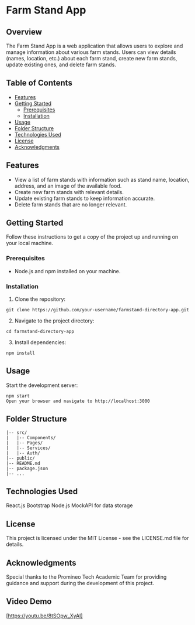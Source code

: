 # Farm Stand App

## Overview

The Farm Stand App is a web application that allows users to explore and manage information about various farm stands. Users can view details (names, location, etc.) about each farm stand, create new farm stands, update existing ones, and delete farm stands.

## Table of Contents

- [Features](#features)
- [Getting Started](#getting-started)
  - [Prerequisites](#prerequisites)
  - [Installation](#installation)
- [Usage](#usage)
- [Folder Structure](#folder-structure)
- [Technologies Used](#technologies-used)
- [License](#license)
- [Acknowledgments](#acknowledgments)

## Features

- View a list of farm stands with information such as stand name, location, address, and an image of the available food.
- Create new farm stands with relevant details.
- Update existing farm stands to keep information accurate.
- Delete farm stands that are no longer relevant.

## Getting Started

Follow these instructions to get a copy of the project up and running on your local machine.

### Prerequisites

- Node.js and npm installed on your machine.

### Installation

1. Clone the repository:

`git clone https://github.com/your-username/farmstand-directory-app.git`

2. Navigate to the project directory:

`cd farmstand-directory-app`

3. Install dependencies:

`npm install`

## Usage

Start the development server:

```
npm start
Open your browser and navigate to http://localhost:3000
```

## Folder Structure

```farmstand-directory-app/
|-- src/
|   |-- Components/
|   |-- Pages/
|   |-- Services/
|   |-- Auth/
|-- public/
|-- README.md
|-- package.json
|-- ...
```

## Technologies Used

React.js
Bootstrap
Node.js
MockAPI for data storage

## License

This project is licensed under the MIT License - see the LICENSE.md file for details.

## Acknowledgments

Special thanks to the Promineo Tech Academic Team for providing guidance and support during the development of this project.

## Video Demo

[https://youtu.be/8tSOpw_XyAI]
